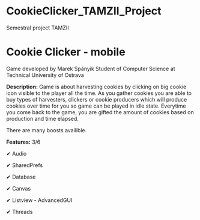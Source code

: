 # CookieClicker_TAMZII_Project
Semestral project TAMZII

<h1>Cookie Clicker - mobile</h2>

Game developed by Marek Spányik
Student of Computer Science at Technical University of Ostrava

<b>Description:</b>
Game is about harvesting cookies by clicking on big cookie icon visible to the player all the time. As you gather cookies you are able to buy types of harvesters, clickers or cookie producers which will produce cookies over time for you so game can be played in idle state. Everytime you come back to the game, you are gifted the amount of cookies based on production and time elapsed.

There are many boosts availible.



<b>Features:</b> 3/6

✔ Audio

✔ SharedPrefs

✔ Database

✔ Canvas

✔ Listview - AdvancedGUI

✔ Threads
